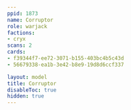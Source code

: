 ```yaml
---
ppid: 1873
name: Corruptor
role: warjack
factions:
- cryx
scans: 2
cards:
- f39344f7-ee72-3071-b155-403bc4b5c43d
- 56679338-ea1b-3e42-b8e9-19d8d6ccf337

layout: model
title: Corruptor
disableToc: true
hidden: true
---
```

